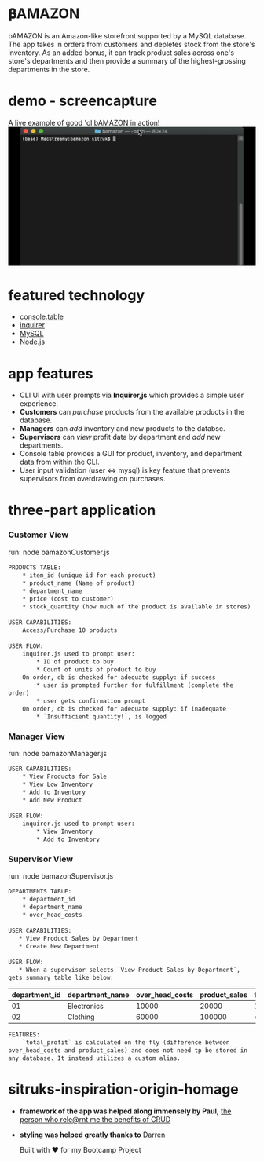 # 𝛃AMAZON
bAMAZON is an Amazon-like storefront supported by a MySQL database. The app takes in orders from customers and depletes stock from the store's inventory. As an added bonus, it can track product sales across one's store's departments and then provide a summary of the highest-grossing departments in the store.

# demo - screencapture
A live example of good 'ol bAMAZON in action!  
![bAMAZON in ACTION](bamazon-demo.gif)

# featured technology
- [console.table](https://www.npmjs.com/package/console.table)
- [inquirer](https://www.npmjs.com/package/inquirer)
- [MySQL](https://www.mysql.com/)
- [Node.js](https://nodejs.org/en/)  


# app features
- CLI UI with user prompts via **Inquirer,js** which provides a simple user experience. 
- **Customers** can *purchase* products from the available products in the database. 
- **Managers** can *add* inventory and new products to the databse. 
- **Supervisors** can *view* profit data by department and *add* new departments. 
- Console table provides a GUI for product, inventory, and department data from within the CLI.
- User input validation (user <=> mysql) is key feature that prevents supervisors from overdrawing on purchases.

# three-part application 
### **Customer View**
run: node bamazonCustomer.js

    PRODUCTS TABLE:
        * item_id (unique id for each product)
        * product_name (Name of product)
        * department_name
        * price (cost to customer)
        * stock_quantity (how much of the product is available in stores)

    USER CAPABILITIES: 
        Access/Purchase 10 products
    
    USER FLOW: 
        inquirer.js used to prompt user:
            * ID of product to buy
            * Count of units of product to buy
        On order, db is checked for adequate supply: if success
            * user is prompted further for fulfillment (complete the order)
            * user gets confirmation prompt
        On order, db is checked for adequate supply: if inadequate
            * `Insufficient quantity!`, is logged

### **Manager View**
run: node bamazonManager.js

    USER CAPABILITIES: 
        * View Products for Sale
        * View Low Inventory
        * Add to Inventory
        * Add New Product
    
    USER FLOW:
        inquirer.js used to prompt user:
            * View Inventory
            * Add to Inventory

### **Supervisor View**
run: node bamazonSupervisor.js

    DEPARTMENTS TABLE:
        * department_id
        * department_name
        * over_head_costs

    USER CAPABILITIES: 
       * View Product Sales by Department
       * Create New Department
    
    USER FLOW:
       * When a supervisor selects `View Product Sales by Department`, gets summary table like below:

| department_id | department_name | over_head_costs | product_sales | total_profit |
| ------------- | --------------- | --------------- | ------------- | ------------ |
| 01            | Electronics     | 10000           | 20000         | 10000        |
| 02            | Clothing        | 60000           | 100000        | 40000        |

    FEATURES: 
        `total_profit` is calculated on the fly (difference between over_head_costs and product_sales) and does not need tp be stored in any database. It instead utilizes a custom alias.

# sitruks-inspiration-origin-homage
- **framework of the app was helped along immensely by Paul,** [the person who rele@rnt me the benefits of CRUD](https://github.com/paulz92/Bamazon)

- **styling was helped greatly thanks to** [Darren](https://www.sitepoint.com/javascript-command-line-interface-cli-node-js/)

    Built with ♥︎ for my Bootcamp Project